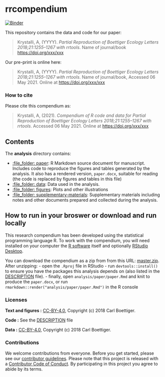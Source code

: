 
<!-- README.md is generated from README.Rmd. Please edit that file -->

# rrcompendium

[![Binder](https://mybinder.org/badge_logo.svg)](https://mybinder.org/v2/gh///master?urlpath=rstudio)

This repository contains the data and code for our paper:

> Krystalli, A, (YYYY). *Partial Reproduction of Boettiger Ecology
> Letters 2018;21:1255–1267 with rrtools*. Name of journal/book
> <https://doi.org/xxx/xxx>

Our pre-print is online here:

> Krystalli, A, (YYYY). *Partial Reproduction of Boettiger Ecology
> Letters 2018;21:1255–1267 with rrtools*. Name of journal/book,
> Accessed 06 May 2021. Online at <https://doi.org/xxx/xxx>

### How to cite

Please cite this compendium as:

> Krystalli, A, (2021). *Compendium of R code and data for Partial
> Reproduction of Boettiger Ecology Letters 2018;21:1255–1267 with
> rrtools*. Accessed 06 May 2021. Online at <https://doi.org/xxx/xxx>

## Contents

The **analysis** directory contains:

  - [:file\_folder: paper](/analysis/paper): R Markdown source document
    for manuscript. Includes code to reproduce the figures and tables
    generated by the analysis. It also has a rendered version,
    `paper.docx`, suitable for reading (the code is replaced by figures
    and tables in this file)
  - [:file\_folder: data](/analysis/data): Data used in the analysis.
  - [:file\_folder: figures](/analysis/figures): Plots and other
    illustrations
  - [:file\_folder:
    supplementary-materials](/analysis/supplementary-materials):
    Supplementary materials including notes and other documents prepared
    and collected during the analysis.

## How to run in your broswer or download and run locally

This research compendium has been developed using the statistical
programming language R. To work with the compendium, you will need
installed on your computer the [R
software](https://cloud.r-project.org/) itself and optionally [RStudio
Desktop](https://rstudio.com/products/rstudio/download/).

You can download the compendium as a zip from from this URL:
[master.zip](/archive/master.zip). After unzipping: - open the `.Rproj`
file in RStudio - run `devtools::install()` to ensure you have the
packages this analysis depends on (also listed in the
[DESCRIPTION](/DESCRIPTION) file). - finally, open
`analysis/paper/paper.Rmd` and knit to produce the `paper.docx`, or run
`rmarkdown::render("analysis/paper/paper.Rmd")` in the R console

### Licenses

**Text and figures :**
[CC-BY-4.0](http://creativecommons.org/licenses/by/4.0/), Copyright (c)
2018 Carl Boettiger.

**Code :** See the [DESCRIPTION](DESCRIPTION) file

**Data :** [CC-BY-4.0](http://creativecommons.org/licenses/by/4.0/),
Copyright (c) 2018 Carl Boettiger.

### Contributions

We welcome contributions from everyone. Before you get started, please
see our [contributor guidelines](CONTRIBUTING.md). Please note that this
project is released with a [Contributor Code of Conduct](CONDUCT.md). By
participating in this project you agree to abide by its terms.
